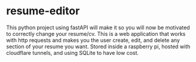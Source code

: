 # resume-editor
This python project using fastAPI will make it so you will now be motivated to correctly change your resume/cv. This is a web application that works with http requests and makes you the user create, edit, and delete any section of your resume you want. Stored inside a raspberry pi, hosted with cloudflare tunnels, and using SQLite to have low cost.

